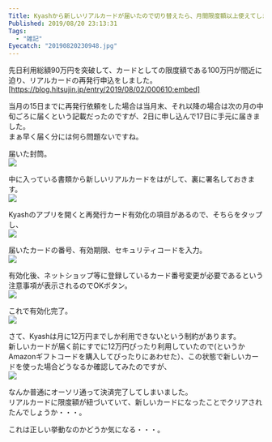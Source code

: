 ```yaml
---
Title: Kyashから新しいリアルカードが届いたので切り替えたら、月間限度額以上使えてしまった話
Published: 2019/08/20 23:13:31
Tags:
  - "雑記"
Eyecatch: "20190820230948.jpg"
---
```

先日利用総額90万円を突破して、カードとしての限度額である100万円が間近に迫り、リアルカードの再発行申込をしました。  
[https://blog.hitsujin.jp/entry/2019/08/02/000610:embed]

当月の15日までに再発行依頼をした場合は当月末、それ以降の場合は次の月の中旬ごろに届くという記載だったのですが、2日に申し込んで17日に手元に届きました。  
まぁ早く届く分には何ら問題ないですね。  

届いた封筒。  
![](20190820230948.jpg) 



中に入っている書類から新しいリアルカードをはがして、裏に署名しておきます。  
![](20190820230955.jpg) 



Kyashのアプリを開くと再発行カード有効化の項目があるので、そちらをタップし、  
![](20190820231009.jpg) 



届いたカードの番号、有効期限、セキュリティコードを入力。  
![](20190820231017.jpg) 



有効化後、ネットショップ等に登録しているカード番号変更が必要であるという注意事項が表示されるのでOKボタン。   
![](20190820231026.jpg) 



これで有効化完了。  
![](20190820231050.jpg) 



さて、Kyashは月に12万円までしか利用できないという制約があります。  
新しいカードが届く前にすでに12万円ぴったり利用していたので(というかAmazonギフトコードを購入してぴったりにあわせた）、この状態で新しいカードを使った場合どうなるか確認してみたのですが、  
![](20190820231040.jpg) 



なんか普通にオーソリ通って決済完了してしまいました。  
リアルカードに限度額が紐づいていて、新しいカードになったことでクリアされたんでしょうか・・・。  

これは正しい挙動なのかどうか気になる・・・。